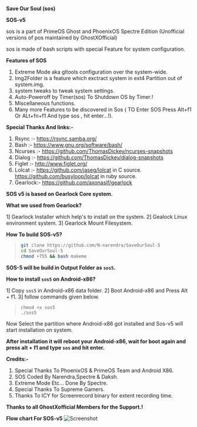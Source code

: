 **Save Our Soul (sos)**

**SOS-v5**

sos is a part of PrimeOS Ghost and PhoenixOS Spectre Edition
(Unofficial versions of pos maintained by GhostXOfficial)

sos is made of bash scripts with special Feature for system configuration.

**Features of SOS**
 
1) Extreme Mode aka gltools configuration over the system-wide.
2) Img2Folder is a feature which  exctract system in ext4 Partition out of system.img.
3) system tweaks to tweak system settings.
4) Auto-Poweroff by Timer(sos) To Shutdown OS by Timer.!
5) Miscellaneous functions.
6) Many more Features to be discovered in Sos ( TO Enter SOS Press Alt+f1 Or ALt+fn+f1 And type sos , hit enter...!).

**Special Thanks And links:-**
1) Rsync :- https://rsync.samba.org/
2) Bash :- https://www.gnu.org/software/bash/
3) Ncurses :- https://github.com/ThomasDickey/ncurses-snapshots
4) Dialog :- https://github.com/ThomasDickey/dialog-snapshots
5) Figlet :- http://www.figlet.org/
6) Lolcat :- https://github.com/jaseg/lolcat in C source.
https://github.com/busyloop/lolcat in ruby source.
7) Gearlock:-  https://github.com/axonasif/gearlock

**SOS v5 is based on Gearlock Core system.**

**What we used from Gearlock?**

1] Gearlock Installer which help's to install on the system.
2] Gealock Linux environment system.
3] Gearlock Mount Filesystem.

**How To build SOS-v5?**
> ```bash
> git clone https://github.com/N-narendra/SaveOurSoul-5
> cd SaveOurSoul-5
> chmod +755 && bash makeme
> ```

**SOS-5 will be build in Output Folder as ```sos5```.**

**How to install ```sos5``` on Android-x86?**

1] Copy ```sos5``` in Android-x86 data folder.
2] Boot Android-x86 and Press Alt + f1.
3] follow commands given below.
> ```cd /data
> chmod +x sos5
> ./sos5 
> ``` 

Now Select the partition where Android-x86 got installed and Sos-v5 will start installation on system.

**After installation it will reboot your Android-x86, wait for boot again and press alt + f1 and type ```sos``` and 
hit enter.**

**Credits:-**
1) Special Thanks To PhoenixOS & PrimeOS Team and Android X86.
2) SOS Coded By Narendra,Spectre & Daksh.
3) Extreme Mode Etc...  Done By Spectre.
4) Special Thanks To Supreme Gamers. 
5) Thanks To ICY for Screenrecord binary for extent recording time.

**Thanks to all GhostXofficial Members for the Support.!** 

**Flow chart For SOS-v5**
![Screenshot](https://user-images.githubusercontent.com/67478971/160284951-c05fd2ee-608a-4c96-ab0c-ad9be5ca5104.png)
